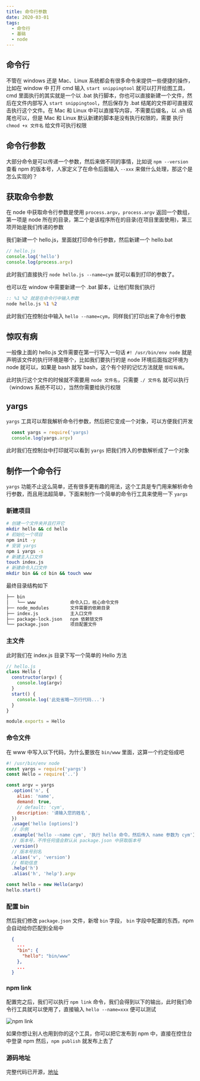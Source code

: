 ```yaml
---
title: 命令行参数
date: 2020-03-01
tags:
  - 命令行
  - 基础
  - node
---
```


## 命令行

不管在 windows 还是 Mac、Linux 系统都会有很多命令来提供一些便捷的操作，比如在 window 中 打开 cmd 输入 `start snippingtool` 就可以打开绘图工具，cmd 里面执行的其实就是一个以 .bat 执行脚本，你也可以直接新建一个文件，然后在文件内部写入 `start snippingtool`，然后保存为 .bat 结尾的文件即可直接双击执行这个文件。在 Mac 和 Linux 中可以直接写内容，不需要后缀名，以 .sh 结尾也可以，但是 Mac 和 Linux 默认新建的脚本是没有执行权限的，需要 执行 `chmod +x 文件名` 给文件可执行权限

## 命令行参数

大部分命令是可以传递一个参数，然后来做不同的事情，比如说 `npm --version` 查看 npm 的版本号，人家定义了在命令后面输入 `--xxx` 来做什么处理，那这个是怎么实现的？

## 获取命令参数

在 node 中获取命令行参数是使用 `process.argv`，`process.argv` 返回一个数组，第一项是 node 所在的目录，第二个是该程序所在的目录(在项目里面使用)，第三项开始是我们传递的参数

我们新建一个 hello.js，里面就打印命令行参数，然后新建一个 hello.bat

```js
// hello.js
console.log('hello')
console.log(process.argv)
```

此时我们直接执行 `node hello.js --name=cym` 就可以看到打印的参数了。

也可以在 window 中需要新建一个 .bat 脚本，让他们帮我们执行

```bat
:: %1 %2 就是在命令行中输入参数
node hello.js %1 %2
```

此时我们在控制台中输入 `hello --name=cym`，同样我们打印出来了命令行参数

## 惊叹有病

一般像上面的 hello.js 文件需要在第一行写入一句话 `#! /usr/bin/env node` 就是声明该文件的执行环境是哪个，比如我们要执行的是 node 环境后面指定环境为 node 就可以，如果是 bash 就写 bash，这个有个好的记忆方法就是 `惊叹有病`。

此时执行这个文件的时候就不需要用 `node 文件名`，只需要 `./ 文件名` 就可以执行（windows 系统不可以），当然你需要给执行权限

## yargs

`yargs` 工具可以帮我解析命令行参数，然后把它变成一个对象，可以方便我们开发

```js
  const yargs = require('yargs)
  console.log(yargs.argv)
```

此时我们在控制台中打印就可以看到 `yargs` 把我们传入的参数解析成了一个对象

## 制作一个命令行

`yargs` 功能不止这么简单，还有很多更有趣的用法，这个工具是专门用来解析命令行参数，而且用法超简单，下面来制作一个简单的命令行工具来使用一下 `yargs`

### 新建项目

```sh
# 创建一个文件夹并且打开它
mkdir hello && cd hello
# 初始化一个项目
npm init -y
# 安装 yargs
npm i yargs -s
# 新建主入口文件
touch index.js
# 新建命令入口文件
mkdir bin && cd bin && touch www
```

最终目录结构如下

```sh
├── bin
│   └── www             命令入口，核心命令文件
├── node_modules        文件需要的依赖目录
├── index.js            主入口文件
├── package-lock.json   npm 依赖锁文件
└── package.json        项目配置文件
```

### 主文件

此时我们在 index.js 目录下写一个简单的 Hello 方法

```js
// hello.js
class Hello {
  constructor(argv) {
    console.log(argv)
  }
  start() {
    console.log('此处省略一万行代码...')
  }
}

module.exports = Hello
```

### 命令文件

在 www 中写入以下代码，为什么要放在 `bin/www` 里面，这算一个约定俗成吧

```js
#! /usr/bin/env node
const yargs = require('yargs')
const Hello = require('..')

const argv = yargs
  .option('n', {
    alias: 'name',
    demand: true,
    // default: 'cym',
    description: '请输入您的姓名',
  })
  .usage('hello [options]')
  // 示例
  .example('hello --name cym', '执行 hello 命令，然后传入 name 参数为 cym')
  // 版本号，不传任何值会默认从 package.json 中获取版本号
  .version()
  // 版本号别名
  .alias('v', 'version')
  // 帮助信息
  .help('h')
  .alias('h', 'help').argv

const hello = new Hello(argv)
hello.start()
```

### 配置 bin

然后我们修改 `package.json` 文件，新增 `bin` 字段， `bin` 字段中配置的东西，npm 会自动给你匹配到全局中

```json
  {
    ...
    "bin": {
      "hello": "bin/www"
    },
    ...
  }
```

### npm link

配置完之后，我们可以执行 `npm link` 命令，我们会得到以下的输出，此时我们命令行工具就可以使用了，直接输入 `hello --name=xxx` 便可以测试

<p class="p-images">
  <img :src="$withBase('/imgs/basis-command-yargs-hello.png')" height="" title="npm link" />
</p>

如果你想让别人也用到你的这个工具，你可以把它发布到 npm 中，直接在控住台中登录 npm 然后，`npm publish` 就发布上去了

### 源码地址

完整代码已开源，[地址](https://github.com/cym-git/hello-command.git)